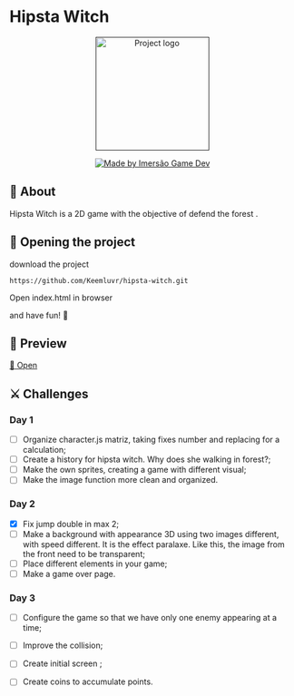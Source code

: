 
# Hipsta Witch

<p align="center">
  <a href="" rel="noopener">
 <img width=200px height=200px src="https://img.itch.zone/aW1hZ2UvNDg4MjMxLzI1MjIwODIuZ2lm/347x500/OX%2BTr8.gif" alt="Project logo"></a>
</p>



<p align="center">
  <a href="https://www.alura.com.br/imersao-gamedev-javascript">
    <img alt="Made by Imersão Game Dev" src="https://img.shields.io/badge/made%20by-Imersão%20Code%20Dev-blue">
  </a>
</p>





## 📝 About <a name = "about"></a>

Hipsta Witch is a 2D game with the objective of defend the forest .

## 🏁 Opening the project <a name = "getting_started"></a>

download the project
```
https://github.com/Keemluvr/hipsta-witch.git
```
Open index.html in browser

and have fun! 🤗 

## 🚀 Preview <a name = "deployment"></a>

[🔗 Open](https://hipsta-witch.vercel.app)


## ⚔️ Challenges
### Day 1

- [ ] Organize character.js matriz, taking fixes number and replacing for a calculation;  
- [ ] Create a history for hipsta witch. Why does she  walking in forest?;  
- [ ] Make the own sprites, creating a game with different visual;
- [ ] Make the image function more clean and organized.

### Day 2

- [x] Fix jump double in max 2;  
- [ ] Make a background with appearance 3D using two images different, with speed different. It is the effect paralaxe. Like this, the image from the front need to be transparent;  
- [ ] Place different elements in your game;
- [ ] Make a game over page.

### Day 3

- [ ] Configure the game so that we have only one enemy appearing at a time;  
- [ ] Improve the collision;  
- [ ] Create initial screen ;
- [ ] Create coins to accumulate points.


